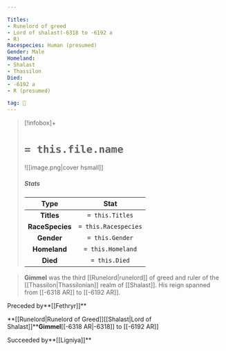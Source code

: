 ```yaml
---

Titles:
- Runelord of greed
- Lord of shalast(-6318 to -6192 a
- R)
Racespecies: Human (presumed)
Gender: Male
Homeland:
- Shalast
- Thassilon
Died:
- -6192 a
- R (presumed)

tag: 👤️
---
```


> [!infobox]+
> #  `= this.file.name`
> ![[image.png|cover hsmall]]
> ##### Stats
> Type | Stat |
> :---: |:---:|
> **Titles** | `= this.Titles` |
> **RaceSpecies** | `= this.Racespecies` |
> **Gender** | `= this.Gender` |
> **Homeland** | `= this.Homeland` |
> **Died** | `= this.Died` |



> **Gimmel** was the third [[Runelord|runelord]] of greed and ruler of the [[Thassilon|Thassilonian]] realm of [[Shalast]]. His reign spanned from [[-6318 AR]] to [[-6192 AR]].





Preceded by**[[Fethryr]]**

**[[Runelord|Runelord of Greed]][[Shalast|Lord of Shalast]]****Gimmel**[[-6318 AR|-6318]] to [[-6192 AR]]

Succeeded by**[[Ligniya]]**






